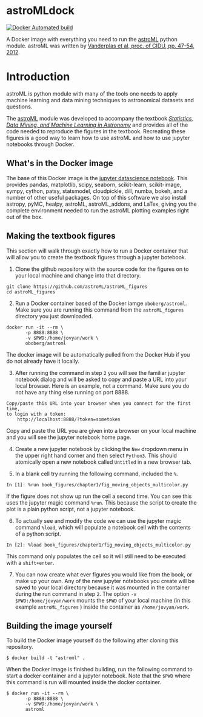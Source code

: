 astroMLdock
=============

[![Docker Automated build](https://img.shields.io/docker/automated/oboberg/astroml.svg)](https://hub.docker.com/r/oboberg/astroml/)

A Docker image with everything you need to run the [astroML](http://www.astroml.org/) python module. astroML was written by [Vanderplas et al, proc. of CIDU, pp. 47-54,
2012](http://ieeexplore.ieee.org/document/6382200/?tp=&arnumber=6382200).

# Introduction

astroML is python module with many of the tools
one needs to apply machine learning and data mining techniques to astronomical
datasets and questions.

The [astroML](http://www.astroml.org/) module was developed to accompany the textbook
[*Statistics, Data Mining, and Machine Learning in Astronomy*](http://www.astroml.org/index.html#textbook)
and provides all of the code needed to reproduce the figures in the textbook. Recreating
these figures is a good way to learn how to use astroML and how to use jupyter
notebooks through Docker.

## What's in the Docker image

The base of this Docker image is the [jupyter datascience notebook](https://hub.docker.com/r/jupyter/datascience-notebook/).
This provides pandas, matplotlib, scipy, seaborn, scikit-learn, scikit-image,
sympy, cython, patsy, statsmodel, cloudpickle, dill, numba, bokeh, and a number of other useful packages.
On top of this software we also install astropy, pyMC, healpy, astroML, astroML_addons,
and LaTex, giving you the complete environment needed to run the astroML plotting
examples right out of the box.

## Making the textbook figures

This section will walk through exactly how to run a Docker container that will
allow you to create the textbook figures through a jupyter botebook.

1. Clone the github repository with the source code for the figures on to your
local machine and change into that directory.
~~~
git clone https://github.com/astroML/astroML_figures
cd astroML_figures
~~~

2. Run a Docker container based of the Docker iamge `oboberg/astroml`. Make
sure you are running this command from the `astroML_figures` directory you just
downloaded.
~~~
docker run -it --rm \
       -p 8888:8888 \
       -v $PWD:/home/jovyan/work \
       oboberg/astroml
~~~
The docker image will be automatically pulled from the Docker Hub if you do not
already have it locally.

3. After running the command in step `2` you will see the familiar jupyter notebook
dialog and will be asked to copy and paste a URL into your local browser. Here
is an example, not a command. Make sure you do not have any thing else running on
port 8888.
~~~
Copy/paste this URL into your browser when you connect for the first time,
to login with a token:
    http://localhost:8888/?token=sometoken
~~~
Copy and paste the URL you are given into a browser on your local machine and you
will see the jupyter notebook home page.

4. Create a new jupyter notebook by clicking the `New` dropdown menu in the upper
right hand corner and then select `Python3`. This should atomically open
a new notebook called `Untitled` in a new browser tab.

5. In a blank cell try running the following command, included the `%`.
~~~
In [1]: %run book_figures/chapter1/fig_moving_objects_multicolor.py
~~~
If the figure does not show up run the cell a second time. You can see this
uses the jupyter magic command `%run`. This because the script to create the
plot is a plain python script, not a jupyter notebook.

6. To actually see and modify the code we can use the jupyter magic command
`%load`, which will populate a notebook cell with the contents of a python
script.
~~~
In [2]: %load book_figures/chapter1/fig_moving_objects_multicolor.py
~~~
This command only populates the cell so it will still need to be executed with
a `shift+enter`.

7. You can now create what ever figures you would like from the book, or make up
your own. Any of the new jupyter notebooks you create will be saved to your
local directory because it was mounted in the container during the run command
in step `2`. The option `-v $PWD:/home/jovyan/work` mounts the `$PWD` of your
local machine (in this example `astroML_figures` ) inside the container as
`/home/jovyan/work`.







## Building the image yourself

To build the Docker image yourself do the following after cloning this repository.

```
$ docker build -t "astroml" .
```

When the Docker image is finished building, run the following command to start
a docker container and a jupyter notebook. Note that the `$PWD` where this
command is run will mounted inside the docker container.

```
$ docker run -it --rm \
       -p 8888:8888 \
       -v $PWD:/home/jovyan/work \
       astroml
```

